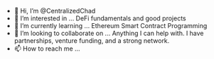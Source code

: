- 👋 Hi, I’m @CentralizedChad
- 👀 I’m interested in ... DeFi fundamentals and good projects
- 🌱 I’m currently learning ... Ethereum Smart Contract Programming
- 💞️ I’m looking to collaborate on ... Anything I can help with. I have partnerships, venture funding, and a strong network.
- 📫 How to reach me ... 

<!---
CentralizedChad/CentralizedChad is a ✨ special ✨ repository because its `README.md` (this file) appears on your GitHub profile.
You can click the Preview link to take a look at your changes.
--->
